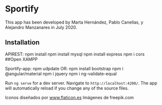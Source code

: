 # Sportify

This app has been developed by Marta Hernández, Pablo Canellas,  y Alejandro Manzanares in July 2020.



## Installation

APIREST:
    npm install
    npm install mysql
    npm install express
    npm i cors
   ##Open XAMPP

Sportify-app:
    npm udpdate
    OR:
        npm install bootstrap
        npm i @angular/material
        npm i jquery
        npm i ng-validate-equal


Run `ng serve` for a dev server. Navigate to `http://localhost:4200/`. The app will automatically reload if you change any of the source files.



Iconos diseñados por www.flaticon.es
Imágenes de freepik.com
